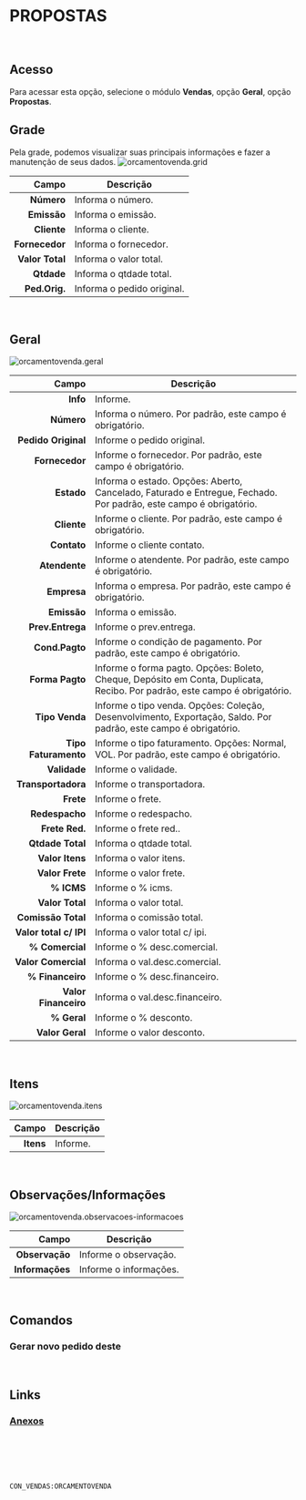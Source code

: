 # PROPOSTAS
<br>

## Acesso
Para acessar esta opção, selecione o módulo **Vendas**, opção **Geral**, opção **Propostas**.
<br>

## Grade
Pela grade, podemos visualizar suas principais informações e fazer a manutenção de seus dados.
![orcamentovenda.grid](https://raw.githubusercontent.com/netforcews/docs-siscom/master/vendas/imagens/orcamentovenda.grid.png)

Campo | Descrição
--:|---
**Número** | Informa o número.
**Emissão** | Informa o emissão.
**Cliente** | Informa o cliente.
**Fornecedor** | Informa o fornecedor.
**Valor Total** | Informa o valor total.
**Qtdade** | Informa o qtdade total.
**Ped.Orig.** | Informa o pedido original.
<br>

## Geral
![orcamentovenda.geral](https://raw.githubusercontent.com/netforcews/docs-siscom/master/vendas/imagens/orcamentovenda.geral.png)

Campo | Descrição
--:|---
**Info** | Informe.
**Número** | Informa o número. Por padrão, este campo é obrigatório.
**Pedido Original** | Informe o pedido original.
**Fornecedor** | Informe o fornecedor. Por padrão, este campo é obrigatório.
**Estado** | Informa o estado. Opções: Aberto, Cancelado, Faturado e Entregue, Fechado. Por padrão, este campo é obrigatório.
**Cliente** | Informe o cliente. Por padrão, este campo é obrigatório.
**Contato** | Informe o cliente contato.
**Atendente** | Informe o atendente. Por padrão, este campo é obrigatório.
**Empresa** | Informa o empresa. Por padrão, este campo é obrigatório.
**Emissão** | Informa o emissão.
**Prev.Entrega** | Informe o prev.entrega.
**Cond.Pagto** | Informe o condição de pagamento. Por padrão, este campo é obrigatório.
**Forma Pagto** | Informe o forma pagto. Opções: Boleto, Cheque, Depósito em Conta, Duplicata, Recibo. Por padrão, este campo é obrigatório.
**Tipo Venda** | Informe o tipo venda. Opções: Coleção, Desenvolvimento, Exportação, Saldo. Por padrão, este campo é obrigatório.
**Tipo Faturamento** | Informe o tipo faturamento. Opções: Normal, VOL. Por padrão, este campo é obrigatório.
**Validade** | Informe o validade.
**Transportadora** | Informe o transportadora.
**Frete** | Informe o frete.
**Redespacho** | Informe o redespacho.
**Frete Red.** | Informe o frete red..
**Qtdade Total** | Informa o qtdade total.
**Valor Itens** | Informa o valor itens.
**Valor Frete** | Informe o valor frete.
**% ICMS** | Informe o % icms.
**Valor Total** | Informa o valor total.
**Comissão Total** | Informa o comissão total.
**Valor total c/ IPI** | Informa o valor total c/ ipi.
**% Comercial** | Informe o % desc.comercial.
**Valor Comercial** | Informa o val.desc.comercial.
**% Financeiro** | Informe o % desc.financeiro.
**Valor Financeiro** | Informa o val.desc.financeiro.
**% Geral** | Informe o % desconto.
**Valor Geral** | Informe o valor desconto.
<br>

## Itens
![orcamentovenda.itens](https://raw.githubusercontent.com/netforcews/docs-siscom/master/vendas/imagens/orcamentovenda.itens.png)

Campo | Descrição
--:|---
**Itens** | Informe.
<br>

## Observações/Informações
![orcamentovenda.observacoes-informacoes](https://raw.githubusercontent.com/netforcews/docs-siscom/master/vendas/imagens/orcamentovenda.observacoes-informacoes.png)

Campo | Descrição
--:|---
**Observação** | Informe o observação.
**Informações** | Informe o informações.
<br>

## Comandos
### Gerar novo pedido deste
<br>

## Links
### [Anexos](/geral/vendasanexos.md)
<br>
<br>
<br>
<br>

```CON_VENDAS:ORCAMENTOVENDA```
